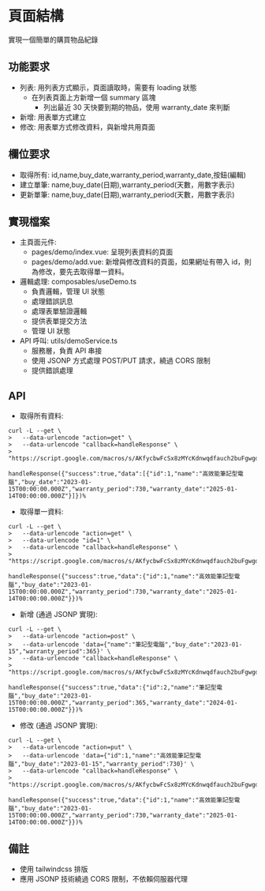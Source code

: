# 頁面結構

實現一個簡單的購買物品紀錄

## 功能要求

- 列表: 用列表方式顯示，頁面讀取時，需要有 loading 狀態
    - 在列表頁面上方新增一個 summary 區塊
        - 列出最近 30 天快要到期的物品，使用 warranty_date 來判斷
- 新增: 用表單方式建立
- 修改: 用表單方式修改資料，與新增共用頁面

## 欄位要求

- 取得所有: id,name,buy_date,warranty_period,warranty_date,按鈕(編輯)
- 建立單筆: name,buy_date(日期),warranty_period(天數，用數字表示)
- 更新單筆: name,buy_date(日期),warranty_period(天數，用數字表示)

## 實現檔案

- 主頁面元件: 
    - pages/demo/index.vue: 呈現列表資料的頁面
    - pages/demo/add.vue: 新增與修改資料的頁面，如果網址有帶入 id，則為修改，要先去取得單一資料。
- 邏輯處理: composables/useDemo.ts
    - 負責邏輯，管理 UI 狀態
    - 處理錯誤訊息
    - 處理表單驗證邏輯
    - 提供表單提交方法
    - 管理 UI 狀態
- API 呼叫: utils/demoService.ts
    - 服務層，負責 API 串接
    - 使用 JSONP 方式處理 POST/PUT 請求，繞過 CORS 限制
    - 提供錯誤處理

## API

- 取得所有資料:

```
curl -L --get \                                                                                                                      
>   --data-urlencode "action=get" \
>   --data-urlencode "callback=handleResponse" \
>   "https://script.google.com/macros/s/AKfycbwFcSx8zMYcKdnwqdfauch2buFgwgdPq4NR4Q9QTmXXSoevUKCsin7S2WWqTGhE2cu_nA/exec"

handleResponse({"success":true,"data":[{"id":1,"name":"高效能筆記型電腦","buy_date":"2023-01-15T00:00:00.000Z","warranty_period":730,"warranty_date":"2025-01-14T00:00:00.000Z"}]})%  
```

- 取得單一資料:

```
curl -L --get \                                                                                                                        
>   --data-urlencode "action=get" \
>   --data-urlencode "id=1" \
>   --data-urlencode "callback=handleResponse" \
>   "https://script.google.com/macros/s/AKfycbwFcSx8zMYcKdnwqdfauch2buFgwgdPq4NR4Q9QTmXXSoevUKCsin7S2WWqTGhE2cu_nA/exec"

handleResponse({"success":true,"data":{"id":1,"name":"高效能筆記型電腦","buy_date":"2023-01-15T00:00:00.000Z","warranty_period":730,"warranty_date":"2025-01-14T00:00:00.000Z"}})%     
```

- 新增 (通過 JSONP 實現):

```
curl -L --get \                                                                                                                       
>   --data-urlencode "action=post" \
>   --data-urlencode 'data={"name":"筆記型電腦","buy_date":"2023-01-15","warranty_period":365}' \
>   --data-urlencode "callback=handleResponse" \
>   "https://script.google.com/macros/s/AKfycbwFcSx8zMYcKdnwqdfauch2buFgwgdPq4NR4Q9QTmXXSoevUKCsin7S2WWqTGhE2cu_nA/exec"

handleResponse({"success":true,"data":{"id":2,"name":"筆記型電腦","buy_date":"2023-01-15T00:00:00.000Z","warranty_period":365,"warranty_date":"2024-01-15T00:00:00.000Z"}})%  
```

- 修改 (通過 JSONP 實現):

```
curl -L --get \                                                                                                                       
>   --data-urlencode "action=put" \
>   --data-urlencode 'data={"id":1,"name":"高效能筆記型電腦","buy_date":"2023-01-15","warranty_period":730}' \
>   --data-urlencode "callback=handleResponse" \
>   "https://script.google.com/macros/s/AKfycbwFcSx8zMYcKdnwqdfauch2buFgwgdPq4NR4Q9QTmXXSoevUKCsin7S2WWqTGhE2cu_nA/exec"

handleResponse({"success":true,"data":{"id":1,"name":"高效能筆記型電腦","buy_date":"2023-01-15T00:00:00.000Z","warranty_period":730,"warranty_date":"2025-01-14T00:00:00.000Z"}})%
```

## 備註

- 使用 tailwindcss 排版
- 應用 JSONP 技術繞過 CORS 限制，不依賴伺服器代理
